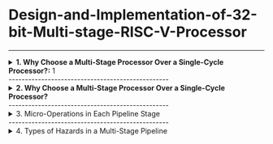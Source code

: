 # Design-and-Implementation-of-32-bit-Multi-stage-RISC-V-Processor
-------------------------------------------------

<details>
<summary><b>1. Why Choose a Multi-Stage Processor Over a Single-Cycle Processor?:</b> 1</summary>
  
**i. Single Cycle Processor**

- Before diving into the multi-stage pipeline processor, let's first understand the singlecycle processor. Then we can see why pipelining is important.
-  [  Image]

-  A Single Cycle RISC-V Processor is a basic CPU design in which every
instruction is executed in exactly one clock cycle.
- This includes all five stages of instruction execution: instruction fetch, decode,
execute, memory access, and write-back.



- Program:

```
main:
addi x1, x0, 5
addi x2, x0, 10
add x3, x2, x1
```

- **Demo Video**

[![Watch the video](https://img.youtube.com/vi/19tvVzC2Peg3M1gEwgkp9zjb7W3Y67ugn/0.jpg)](https://drive.google.com/file/d/19tvVzC2Peg3M1gEwgkp9zjb7W3Y67ugn/view?usp=drive_)

- [Image]
- No need to handle data, control, or structural hazards since there’s no overlap between
instructions.
- The clock cycle has to be long enough to finish the slowest instruction so faster
instructions waste time.
- Only one instruction runs at a time, so it’s slow overall.


</details>
-------------------------------------------------
<details>
<summary><b>2. Why Choose a Multi-Stage Processor Over a Single-Cycle Processor?</b></summary>

- That's why we use a multi-stage processor, it runs faster and is more efficient than
a single-cycle processor.

- Stages in Multi stage pipelined processor
 **5-stage pipeline:**
IF → ID → EX → MEM → WB




- **IF – Instruction Fetch:**
- Here we fetch an instruction from memory.
- PC register already contains the address of next instruction, so simply whatever is there
in PC from that memory location we read.
- **ID – Instruction Decode:**
- Here we try to decode the opcode and find out the what kind of instruction it is.
- While decoding is going on it also do some fetching.
- Assuming that there will be 16bit immediate data, it will be taking that last 16bit of
instruction and it will be doing a sign extension to 32bits.
- **EX-Execute:**
- Here we execute the instruction or some instructions we have to compute the effective
address.
- It’s actual memory address from which data will be loaded (LW) or to which data will
be stored(SW).
- **MEM – Memory Access:**
- In this stage here it actually d memory access, read & write from memory.
- For branch instruction it decides whether to branch or not.
- **WB – Write Back:**
 The result of an instruction is written back to the register file.
- After an instruction finishes calculating, we store the result into register in the register
file. 

- Let us understand the pipeline stages in a multi-stage processor by taking an example. 
- Program:

```
text
main:
addi x1, x0, 5
addi x2, x0, 10
nop
nop
add x3, x2, x1 
```

- **Demo Video**

[![Watch the video]([https://img.youtube.com/vi/19tvVzC2Peg3M1gEwgkp9zjb7W3Y67ugn/0.jpg)](https://drive.google.com/file/d/19tvVzC2Peg3M1gEwgkp9zjb7W3Y67ugn/view?usp=drive_](https://drive.google.com/file/d/1kfnzHK05PBeWIAu1yKHBBrIyfgy1o7B-%20/view?usp=drive_link))



- [Image]
</details>
-------------------------------------------------

<details>
<summary><b></b> 3. Micro-Operations in Each Pipeline Stage</summary> 

 [Image]
- **IF_ID Stage:**
  The instruction is fetched from memory using the program counter, and the PC is
incremented by 4 to point to the next instruction.
- **ID/EX Stage :**
  The instruction is decoded, source registers are read, and control signals are generated
for the next stage.
- **EX/MEM Stage:**
  The ALU performs the required operation such as arithmetic or address calculation, and
the result is passed to the memory stage along with updated control signals.

- **MEM/WB Stage:**
  If it’s a load instruction, data is read from memory; otherwise, the ALU result is
prepared to be written back to the register file.

</details>
-------------------------------------------------

<details>
<summary><b></b>4. Types of Hazards in a Multi-Stage Pipeline </summary> 

  
- **Data Hazards:**
When an instruction depends on the result of a previous instruction that hasn’t yet
completed.

Example:
```
addi x1, x0, 5 # x1 = 5
addi x2, x0, 10 # x2 = 10
add x3, x1, x2 # x3 = x1 + x2 → data hazard here 

```

**Demo Video**
[![Watch the video]([https://img.youtube.com/vi/19tvVzC2Peg3M1gEwgkp9zjb7W3Y67ugn/0.jpg)](https://drive.google.com/file/d/19tvVzC2Peg3M1gEwgkp9zjb7W3Y67ugn/view?usp=drive_](https://drive.google.com/file/d/1hl8igFd6qln0DeALkVckzusGewKk0ejF/view?usp=drive_link))

-[Image]

- add x3, x1, x2 is trying to read x1 and x2 in its ID stage.
- But x1 and x2 haven’t reached WB yet, so their correct values aren't available yet.
- This is a Read After Write (RAW) data hazard.

- **Control Hazards:**
Hazards caused by branch or jump instructions that change the program counter
(PC). 
- Example:
  
 - What's is hazard in this
- Assume x1 = 5, x2 = 5 initially
```
addi x1, x0, 5 # x1 = 5
addi x2, x0, 5 # x2 = 5
beq x1, x2, target # If equal, jump to target
addi x3, x0, 10 # This should be skipped if branch is taken
addi x4, x0, 20 # This will be target
target:
addi x5, x0, 30 # This is where we land if beq taken 
```


